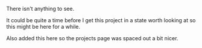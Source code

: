 There isn't anything to see.

It could be quite a time before I get this project in a state worth looking at so this might be here for a while.

Also added this here so the projects page was spaced out a bit nicer.
